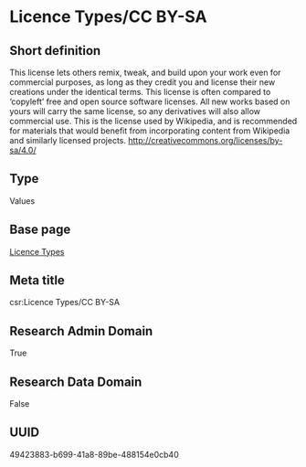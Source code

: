 # Licence Types/CC BY-SA
## Short definition
This license lets others remix, tweak, and build upon your work even for commercial purposes, as long as they credit you and license their new creations under the identical terms. This license is often compared to ‘copyleft’ free and open source software licenses. All new works based on yours will carry the same license, so any derivatives will also allow commercial use. This is the license used by Wikipedia, and is recommended for materials that would benefit from incorporating content from Wikipedia and similarly licensed projects. http://creativecommons.org/licenses/by-sa/4.0/
## Type
Values
## Base page
[Licence Types](../../Picklists/Licence%20Types.md)
## Meta title
csr:Licence Types/CC BY-SA
## Research Admin Domain
True
## Research Data Domain
False
## UUID
49423883-b699-41a8-89be-488154e0cb40
